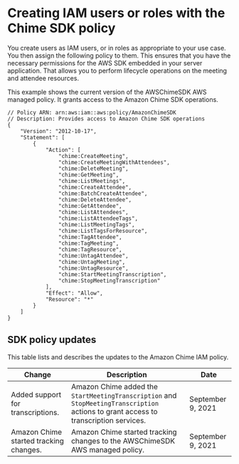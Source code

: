 # Creating IAM users or roles with the Chime SDK policy<a name="iam-users-roles"></a>

You create users as IAM users, or in roles as appropriate to your use case\. You then assign the following policy to them\. This ensures that you have the necessary permissions for the AWS SDK embedded in your server application\. That allows you to perform lifecycle operations on the meeting and attendee resources\. 

This example shows the current version of the AWSChimeSDK AWS managed policy\. It grants access to the Amazon Chime SDK operations\.

```
// Policy ARN: arn:aws:iam::aws:policy/AmazonChimeSDK 
// Description: Provides access to Amazon Chime SDK operations
{
    "Version": "2012-10-17",
    "Statement": [
        {
            "Action": [
                "chime:CreateMeeting",
                "chime:CreateMeetingWithAttendees",
                "chime:DeleteMeeting",
                "chime:GetMeeting",
                "chime:ListMeetings",
                "chime:CreateAttendee",
                "chime:BatchCreateAttendee",
                "chime:DeleteAttendee",
                "chime:GetAttendee",
                "chime:ListAttendees",
                "chime:ListAttendeeTags",
                "chime:ListMeetingTags",
                "chime:ListTagsForResource",
                "chime:TagAttendee",
                "chime:TagMeeting",
                "chime:TagResource",
                "chime:UntagAttendee",
                "chime:UntagMeeting",
                "chime:UntagResource",
                "chime:StartMeetingTranscription",
                "chime:StopMeetingTranscription"
            ],
            "Effect": "Allow",
            "Resource": "*"
        }
    ]
}
```

## SDK policy updates<a name="pol-changes"></a>

This table lists and describes the updates to the Amazon Chime IAM policy\.


| Change | Description | Date | 
| --- | --- | --- | 
| Added support for transcriptions\. | Amazon Chime added the `StartMeetingTranscription` and `StopMeetingTranscription` actions to grant access to transcription services\. | September 9, 2021 | 
| Amazon Chime started tracking changes\. | Amazon Chime started tracking changes to the AWSChimeSDK AWS managed policy\. | September 9, 2021 | 